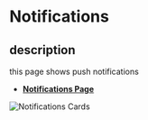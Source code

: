 # Notifications

## description

this page shows push notifications

- [**Notifications Page**](https://rakeez.com.sa/Notifications)

![Notifications Cards](/images/account/account-7-1.png)
